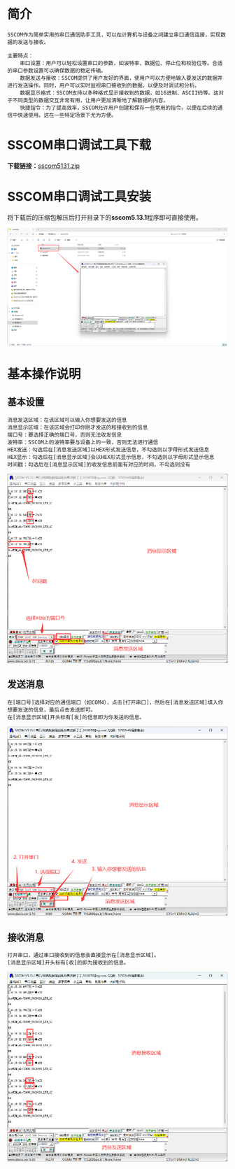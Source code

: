 # 简介

```text
SSCOM作为简单实用的串口通信助手工具，可以在计算机与设备之间建立串口通信连接，实现数据的发送与接收。
```

```text
主要特点：
	串口设置：用户可以轻松设置串口的参数，如波特率、数据位、停止位和校验位等。合适的串口参数设置可以确保数据的稳定传输。
	数据发送与接收：SSCOM提供了用户友好的界面，使用户可以方便地输入要发送的数据并进行发送操作。同时，用户可以实时监视串口接收到的数据，以便及时调试和分析。
	数据显示格式：SSCOM支持以多种格式显示接收到的数据，如16进制、ASCII码等。这对于不同类型的数据交互非常有用，让用户更加清晰地了解数据的内容。
	快捷指令：为了提高效率，SSCOM允许用户创建和保存一些常用的指令，以便在后续的通信中快速使用。这在一些特定场景下尤为方便。
```

# SSCOM串口调试工具下载

**下载链接：**[sscom5131.zip](https://cdn.openluat-luatcommunity.openluat.com/attachment/20240712154150770_sscom5131.zip)

# SSCOM串口调试工具安装

将下载后的压缩包解压后打开目录下的**sscom5.13.1**程序即可直接使用。

![image-20240712154807458](image/image-20240712154807458.png)

# 基本操作说明

## **基本设置**

```text
消息发送区域：在该区域可以输入你想要发送的信息
消息显示区域：在该区域会打印你刚才发送的和接收到的信息
端口号：要选择正确的端口号，否则无法收发信息
波特率：SSCOM上的波特率要与设备上的一致，否则无法进行通信
HEX发送：勾选后在[消息发送区域]以HEX形式发送信息，不勾选则以字母形式发送信息
HEX显示：勾选后在[消息显示区域]会以HEX形式显示信息，不勾选则以字母形式显示信息
时间戳：勾选后在[消息显示区域]的收发信息前面有对应的时间，不勾选则没有
```

![image-20240712163925598](image/image-20240712163925598.png)

## 发送消息

```text
在[端口号]选择对应的通信端口（如COM4），点击[打开串口]，然后在[消息发送区域]填入你想要发送的信息，最后点击发送即可。
在[消息显示区域]开头标有[发]的信息即为你发送的信息。
```

![image-20240712161810921](image/image-20240712161810921.png)

## 接收消息

```text
打开串口，通过串口接收到的信息会直接显示在[消息显示区域]。
[消息显示区域]开头标有[收]的即为接收到的信息。
```

![image-20240712162426847](image/image-20240712162426847.png)